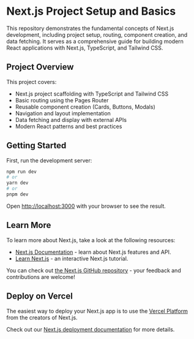 # Next.js Project Setup and Basics

This repository demonstrates the fundamental concepts of Next.js development, including project setup, routing, component creation, and data fetching. It serves as a comprehensive guide for building modern React applications with Next.js, TypeScript, and Tailwind CSS.

## Project Overview

This project covers:
- Next.js project scaffolding with TypeScript and Tailwind CSS
- Basic routing using the Pages Router
- Reusable component creation (Cards, Buttons, Modals)
- Navigation and layout implementation
- Data fetching and display with external APIs
- Modern React patterns and best practices

## Getting Started

First, run the development server:

```bash
npm run dev
# or
yarn dev
# or
pnpm dev
```

Open [http://localhost:3000](http://localhost:3000) with your browser to see the result.

## Learn More

To learn more about Next.js, take a look at the following resources:

- [Next.js Documentation](https://nextjs.org/docs) - learn about Next.js features and API.
- [Learn Next.js](https://nextjs.org/learn-pages-router) - an interactive Next.js tutorial.

You can check out [the Next.js GitHub repository](https://github.com/vercel/next.js) - your feedback and contributions are welcome!

## Deploy on Vercel

The easiest way to deploy your Next.js app is to use the [Vercel Platform](https://vercel.com/new?utm_medium=default-template&filter=next.js&utm_source=create-next-app&utm_campaign=create-next-app-readme) from the creators of Next.js.

Check out our [Next.js deployment documentation](https://nextjs.org/docs/pages/building-your-application/deploying) for more details.
